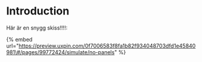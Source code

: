 # Introduction

Här är en snygg skiss!!!!:

{% embed url="https://preview.uxpin.com/0f7006583f8fa1b82f934048703dfd1e45840981\#/pages/99772424/simulate/no-panels" %}



